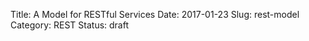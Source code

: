 Title: A Model for RESTful Services
Date: 2017-01-23
Slug: rest-model
Category: REST
Status: draft

